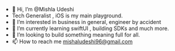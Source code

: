 - 👋 Hi, I’m @Mishla Udeshi
- Tech Generalist , iOS is my main playground.
- 👀 I’m interested in business in general, engineer by accident
- 🌱 I’m currently learning swiftUI , building SDKs and much more.
- 💞️ I’m looking to build something meaning full for all.
- 📫 How to reach me mishaludeshi96@gmail.com

<!---
SAMUDESHI/SAMUDESHI is a ✨ special ✨ repository because its `README.md` (this file) appears on your GitHub profile.
You can click the Preview link to take a look at your changes.
--->
